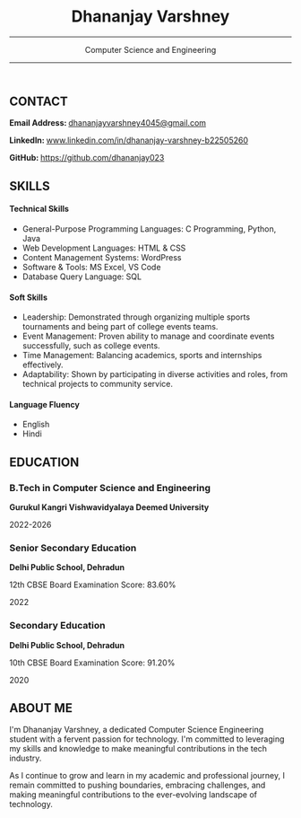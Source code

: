 <html lang="en">
<head>
    <meta charset="UTF-8">
    <meta name="viewport" content="width=device-width, initial-scale=1.0">
        <title>My Resume</title>
        <link rel="stylesheet" href="dstyle.css">
    
</head>
<body>
    <header id="header">
        <!-- Resume header with your name and title -->
        <h1>Dhananjay Varshney</h1>
        <hr>
        <p>Computer Science and Engineering</p>
        <hr>
    </header>
    <main>
        <article id="mainLeft">
            <section>
                <h2>CONTACT</h2>
                <p>
                    <strong>Email Address: </strong>
                    <i class="fa fa-envelope" aria-hidden="true"></i>
                    <a href="mailto:dhananjayvarshney4045@gmail.com">dhananjayvarshney4045@gmail.com</a>
                </p>
                <p>
                    <strong>LinkedIn: </strong>
                    <i class="fab fa-linkedin" aria-hidden="true"></i>
                    <a href="https://www.linkedin.com/in/dhananjay-varshney-b22505260">www.linkedin.com/in/dhananjay-varshney-b22505260</a>
                </p>
                <p>
                    <strong>GitHub: </strong>
                    <i class="fab fa-github" aria-hidden="true"></i>
                    <a href="https://github.com/dhananjay023">https://github.com/dhananjay023</a>
                </p>
            </section>
            <section>
                <h2>SKILLS</h2>
                <h4>Technical Skills</h4>
                <ul>
                    <li>General-Purpose Programming Languages: C Programming, Python, Java</li>
                    <li>Web Development Languages: HTML & CSS</li>
                    <li>Content Management Systems: WordPress</li>
                    <li>Software & Tools: MS Excel, VS Code</li>
                    <li>Database Query Language: SQL</li>
                </ul>
                <h4>Soft Skills</h4>
                <ul>
                    <li>Leadership: Demonstrated through organizing multiple sports tournaments and being part of college events teams.</li>
                    <li>Event Management: Proven ability to manage and coordinate events successfully, such as college events.</li>
                    <li>Time Management: Balancing academics, sports and internships effectively.</li>
                    <li>Adaptability: Shown by participating in diverse activities and roles, from technical projects to community service.</li>
                </ul>
                <h4>Language Fluency</h4>
                <ul>
                    <li>English </li>
                    <li>Hindi</li>
                </ul>
            </section>
        </article>
            <article id = "mainRight">
            <section>
                <h2>EDUCATION</h2>
                <article>
                    <h3>B.Tech in Computer Science and Engineering</h3>
                    <p><strong>Gurukul Kangri Vishwavidyalaya Deemed University</strong></p>
                    <p>2022-2026</p>
                </article>
                <article>
                    <h3>Senior Secondary Education</h3>
                    <p><strong>Delhi Public School, Dehradun</strong></p>
                    <p>12th CBSE Board Examination Score: 83.60%</p>
                    <p>2022</p>
                </article>
                <article>
                    <h3>Secondary Education</h3>
                    <p><strong>Delhi Public School, Dehradun</strong></p>
                    <p>10th CBSE Board Examination Score: 91.20%</p>
                    <p>2020</p>
                </article>
            </section>            
            <section>
    <h2>ABOUT ME</h2>
    <p>
        I'm Dhananjay Varshney, a dedicated Computer Science Engineering student with a fervent passion for technology. I'm committed to leveraging my skills and knowledge to make meaningful contributions in the tech industry.
    </p>
    <p>As I continue to grow and learn in my academic and professional journey, I remain committed to pushing boundaries, embracing challenges, and making meaningful contributions to the ever-evolving landscape of technology.</p>
</section>
        </article>
    </main>
</body>
</html>
